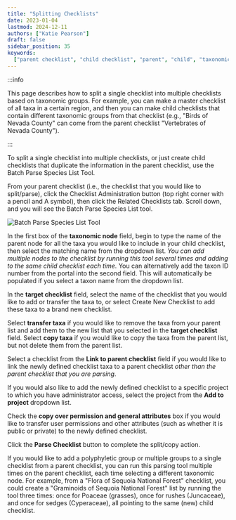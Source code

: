 ```yaml
---
title: "Splitting Checklists"
date: 2023-01-04
lastmod: 2024-12-11
authors: ["Katie Pearson"]
draft: false
sidebar_position: 35
keywords:
  ["parent checklist", "child checklist", "parent", "child", "taxonomic list"]
---
```


:::info

This page describes how to split a single checklist into multiple checklists based on taxonomic groups. For example, you can make a master checklist of all taxa in a certain region, and then you can make child checklists that contain different taxonomic groups from that checklist (e.g., "Birds of Nevada County" can come from the parent checklist "Vertebrates of Nevada County").

:::

To split a single checklist into multiple checklists, or just create child checklists that duplicate the information in the parent checklist, use the Batch Parse Species List Tool.

From your parent checklist (i.e., the checklist that you would like to split/parse), click the Checklist Administration button (top right corner with a pencil and A symbol), then click the Related Checklists tab. Scroll down, and you will see the Batch Parse Species List tool.

![Batch Parse Species List Tool](/img/batchparsespecieslist.png)

In the first box of the **taxonomic node** field, begin to type the name of the parent node for all the taxa you would like to include in your child checklist, then select the matching name from the dropdown list. _You can add multiple nodes to the checklist by running this tool several times and adding to the same child checklist each time._ You can alternatively add the taxon ID number from the portal into the second field. This will automatically be populated if you select a taxon name from the dropdown list.

In the **target checklist** field, select the name of the checklist that you would like to add or transfer the taxa to, or select Create New Checklist to add these taxa to a brand new checklist.

Select **transfer taxa** if you would like to remove the taxa from your parent list and add them to the new list that you selected in the **target checklist** field. Select **copy taxa** if you would like to copy the taxa from the parent list, but not delete them from the parent list.

Select a checklist from the **Link to parent checklist** field if you would like to link the newly defined checklist taxa to a parent checklist _other than the parent checklist that you are parsing_.

If you would also like to add the newly defined checklist to a specific project to which you have administrator access, select the project from the **Add to project** dropdown list.

Check the **copy over permission and general attributes** box if you would like to transfer user permissions and other attributes (such as whether it is public or private) to the newly defined checklist.

Click the **Parse Checklist** button to complete the split/copy action.

If you would like to add a polyphyletic group or multiple groups to a single checklist from a parent checklist, you can run this parsing tool multiple times on the parent checklist, each time selecting a different taxonomic node. For example, from a "Flora of Sequoia National Forest" checklist, you could create a "Graminoids of Sequoia National Forest" list by running the tool three times: once for Poaceae (grasses), once for rushes (Juncaceae), and once for sedges (Cyperaceae), all pointing to the same (new) child checklist.
